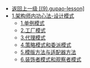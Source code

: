 - [返回上一级 [(9).gupao-lesson]](2.JavaNotes/(9).gupao-lesson/)
- [1.架构师内功心法-设计模式](2.JavaNotes/(9).gupao-lesson/1.架构师内功心法-设计模式/)
  - [1.单例模式](2.JavaNotes/(9).gupao-lesson/1.架构师内功心法-设计模式/1.单例模式.md)
  - [2.工厂模式](2.JavaNotes/(9).gupao-lesson/1.架构师内功心法-设计模式/2.工厂模式.md)
  - [3.代理模式](2.JavaNotes/(9).gupao-lesson/1.架构师内功心法-设计模式/3.代理模式.md)
  - [4.策略模式和委派模式](2.JavaNotes/(9).gupao-lesson/1.架构师内功心法-设计模式/4.策略模式和委派模式.md)
  - [5.模版方法与适配器方法](2.JavaNotes/(9).gupao-lesson/1.架构师内功心法-设计模式/5.模版方法与适配器方法.md)
  - [6.装饰者模式和观察者模式](2.JavaNotes/(9).gupao-lesson/1.架构师内功心法-设计模式/6.装饰者模式和观察者模式.md)
